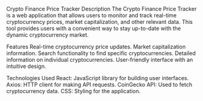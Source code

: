 Crypto Finance Price Tracker
Description
The Crypto Finance Price Tracker is a web application that allows users to monitor and track real-time cryptocurrency prices, market capitalization, and other relevant data. This tool provides users with a convenient way to stay up-to-date with the dynamic cryptocurrency market.

Features
Real-time cryptocurrency price updates.
Market capitalization information.
Search functionality to find specific cryptocurrencies.
Detailed information on individual cryptocurrencies.
User-friendly interface with an intuitive design.

Technologies Used
React: JavaScript library for building user interfaces.
Axios: HTTP client for making API requests.
CoinGecko API: Used to fetch cryptocurrency data.
CSS: Styling for the application.
